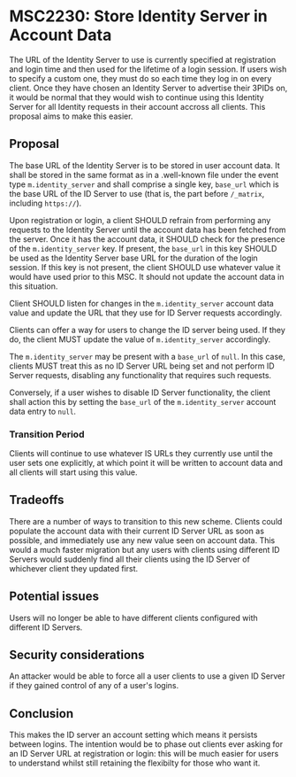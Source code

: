# MSC2230: Store Identity Server in Account Data

The URL of the Identity Server to use is currently specified at registration and
login time and then used for the lifetime of a login session. If users wish to
specify a custom one, they must do so each time they log in on every client.
Once they have chosen an Identity Server to advertise their 3PIDs on, it would
be normal that they would wish to continue using this Identity Server for all
Identity requests in their account accross all clients. This proposal aims to
make this easier.

## Proposal

The base URL of the Identity Server is to be stored in user account data. It
shall be stored in the same format as in a .well-known file under the event type
`m.identity_server` and shall comprise a single key, `base_url` which is the
base URL of the ID Server to use (that is, the part before `/_matrix`, including
`https://`).

Upon registration or login, a client SHOULD refrain from performing any requests
to the Identity Server until the account data has been fetched from the server.
Once it has the account data, it SHOULD check for the presence of the
`m.identity_server` key. If present, the `base_url` in this key SHOULD be used
as the Identity Server base URL for the duration of the login session. If this
key is not present, the client SHOULD use whatever value it would have used prior
to this MSC. It should not update the account data in this situation.

Client SHOULD listen for changes in the `m.identity_server` account data value
and update the URL that they use for ID Server requests accordingly.

Clients can offer a way for users to change the ID server being used. If they
do, the client MUST update the value of `m.identity_server` accordingly.

The `m.identity_server` may be present with a `base_url` of `null`. In this case,
clients MUST treat this as no ID Server URL being set and not perform ID
Server requests, disabling any functionality that requires such requests.

Conversely, if a user wishes to disable ID Server functionality, the client
shall action this by setting the `base_url` of the `m.identity_server`
account data entry to `null`.

### Transition Period

Clients will continue to use whatever IS URLs they currently use until the
user sets one explicitly, at which point it will be written to account data
and all clients will start using this value.

## Tradeoffs

There are a number of ways to transition to this new scheme. Clients could
populate the account data with their current ID Server URL as soon as
possible, and immediately use any new value seen on account data. This
would a much faster migration but any users with clients using different
ID Servers would suddenly find all their clients using the ID Server of
whichever client they updated first.

## Potential issues

Users will no longer be able to have different clients configured with
different ID Servers.

## Security considerations

An attacker would be able to force all a user clients to use a given ID Server
if they gained control of any of a user's logins.

## Conclusion

This makes the ID server an account setting which means it persists between
logins. The intention would be to phase out clients ever asking for an ID
Server URL at registration or login: this will be much easier for users to
understand whilst still retaining the flexibilty for those who want it.
